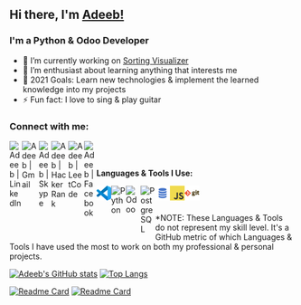 ## Hi there, I'm [Adeeb!](https://www.linkedin.com/in/MonwarAdeeb)

### I'm a Python & Odoo Developer

- 🔭 I’m currently working on [Sorting Visualizer](https://github.com/MonwarAdeeb/sorting-visualizer)
- 🌱 I’m enthusiast about learning anything that interests me
- 🥅 2021 Goals: Learn new technologies & implement the learned knowledge into my projects
- ⚡ Fun fact: I love to sing & play guitar


### Connect with me:

[<img align="left" alt="Adeeb | LinkedIn" width="22px" src="https://png.pngtree.com/png-clipart/20190516/original/pngtree-linkedin-png-icon-design-elements-png-image_3562011.jpg" />][linkedin]
[<img align="left" alt="Adeeb | Gmail" width="30px" src="https://i.dlpng.com/static/png/6438643_preview.png" />][email]
[<img align="left" alt="Adeeb | Skype" width="22px" src="https://www.freepnglogos.com/uploads/skype-logo-png/skype-logo-vector-icon-template-clipart-download-0.png" />][skype]
[<img align="left" alt="Adeeb | HackerRank" width="30px" src="https://www.pngitem.com/pimgs/m/0-1917_hackerrank-hackerrank-icon-hd-png-download.png" />][hackerrank]
[<img align="left" alt="Adeeb | LeetCode" width="28px" src="https://upload.wikimedia.org/wikipedia/commons/1/19/LeetCode_logo_black.png" />][leetcode]
[<img align="left" alt="Adeeb | Facebook" width="22px" src="https://www.pngkey.com/png/detail/839-8393923_facebook-icon-free-download-png-and-vector-facebook.png" />][facebook]

<br/>
<br/>


**Languages & Tools I Use:**  

[<img align="left" alt="Visual Studio Code" width="26px" src="https://raw.githubusercontent.com/github/explore/80688e429a7d4ef2fca1e82350fe8e3517d3494d/topics/visual-studio-code/visual-studio-code.png" />][vscode]
[<img align="left" alt="Python" width="26px" src="https://icons.iconarchive.com/icons/cornmanthe3rd/plex/256/Other-python-icon.png" />][python]
[<img align="left" alt="Odoo" width="26px" src="https://e7.pngegg.com/pngimages/936/291/png-clipart-odoo-business-payment-de-gea-spain-purple-violet-thumbnail.png" />][odoo]
[<img align="left" alt="PostgreSQL" width="26px" src="https://encrypted-tbn0.gstatic.com/images?q=tbn:ANd9GcSe4FebGO4LQaNFxnZwXSyTOR5VMabxnNZxxCvFB1K_y5E8MQSKlWhbKbZs_4UDABtsTIA&usqp=CAU" />][postgreSQL]
[<img align="left" alt="SQL" width="26px" src="https://raw.githubusercontent.com/github/explore/80688e429a7d4ef2fca1e82350fe8e3517d3494d/topics/sql/sql.png" />][sql]
[<img align="left" alt="JavaScript" width="26px" src="https://raw.githubusercontent.com/github/explore/80688e429a7d4ef2fca1e82350fe8e3517d3494d/topics/javascript/javascript.png" />][javascript]
[<img align="left" alt="Git" width="26px" src="https://raw.githubusercontent.com/github/explore/80688e429a7d4ef2fca1e82350fe8e3517d3494d/topics/git/git.png" />][git]

<br/>
<br/>

*NOTE: These Languages & Tools do not represent my skill level. It's a GitHub metric of which Languages & Tools I have used the most to work on both my professional & personal projects.
<br/>



[![Adeeb's GitHub stats](https://github-readme-stats.vercel.app/api?username=MonwarAdeeb&count_private=true&show_icons=true&theme=great-gatsby&hide=issues)](https://github.com/MonwarAdeeb)
[![Top Langs](https://github-readme-stats.vercel.app/api/top-langs/?username=MonwarAdeeb&layout=compact&theme=great-gatsby&langs_count=10)](https://github.com/MonwarAdeeb)



[![Readme Card](https://github-readme-stats.vercel.app/api/pin/?username=MonwarAdeeb&repo=HackerRank-Solutions&theme=vue)](https://github.com/MonwarAdeeb/HackerRank-Solutions)
[![Readme Card](https://github-readme-stats.vercel.app/api/pin/?username=MonwarAdeeb&repo=LeetCode-Solutions&theme=vue)](https://github.com/MonwarAdeeb/LeetCode-Solutions)



[linkedin]: https://linkedin.com/in/MonwarAdeeb
[email]: mailto:monwar.adeeb@gmail.com
[skype]: https://join.skype.com/invite/f4V2Eu6XfnXG
[hackerrank]: https://www.hackerrank.com/MonwarAdeeb
[leetcode]: https://leetcode.com/MonwarAdeeb
[facebook]: https://facebook.com/MonwarAdeeb

[vscode]: https://code.visualstudio.com
[python]: https://www.python.org
[odoo]: https://www.odoo.com
[postgreSQL]: https://www.postgresql.org
[sql]: https://www.mysql.com
[javascript]: https://www.javascript.com
[git]: https://git-scm.com


<!--
Here are some ideas to get you started:

- 👋
- 🔭 I’m currently working on ...
- 🌱 I’m currently learning ...
- 👯 I’m looking to collaborate on ...
- 🤔 I’m looking for help with ...
- 💬 Ask me about ...
- 📫 How to reach me: ...
- 😄 Pronouns: ...
- ⚡ Fun fact: ...
-->
